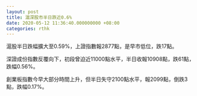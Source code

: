 ```yaml
---
layout: post
title: 滬深股市半日跌近0.6%
date: 2020-05-12 11:36:40.000000000 +08:00
categories: rthk
---
```


滬股半日跌幅擴大至0.59%，上證指數報2877點，是早市低位，跌17點。

深證成份指數反覆向下，初段曾迫近11000點水平，半日收報10908點，跌61點，跌幅0.56%。

創業板指數今早大部分時間上升，但半日失守2100點水平，報2099點，倒跌3點，跌幅0.17%。
